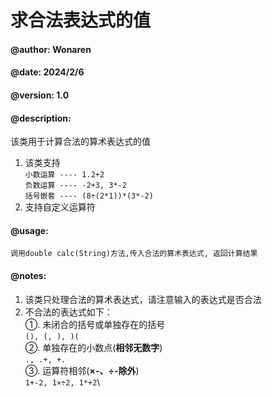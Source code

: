
# 求合法表达式的值
#### @author: Wonaren
#### @date: 2024/2/6
#### @version: 1.0
#### @description:
该类用于计算合法的算术表达式的值
1. 该类支持\
`小数运算 ---- 1.2+2`\
`负数运算 ---- -2+3, 3*-2`\
`括号嵌套 ---- (8÷(2*1))*(3*-2)`
1. 支持自定义运算符
#### @usage:
  `调用double calc(String)方法,传入合法的算术表达式, 返回计算结果`
#### @notes:
  1. 该类只处理合法的算术表达式，请注意输入的表达式是否合法
  2. 不合法的表达式如下：\
    ①. 未闭合的括号或单独存在的括号\
    `(), (, ), )(`\
    ②. 单独存在的小数点(__相邻无数字__)\
    `., .+, +.`\
    ③. 运算符相邻(__×-、÷-除外__)\
    `1+-2, 1×÷2, 1*+2`\

